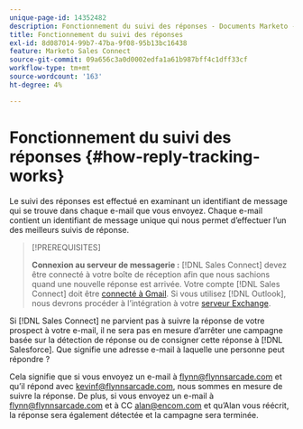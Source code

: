 ```yaml
---
unique-page-id: 14352482
description: Fonctionnement du suivi des réponses - Documents Marketo - Documentation du produit
title: Fonctionnement du suivi des réponses
exl-id: 8d087014-99b7-47ba-9f08-95b13bc16438
feature: Marketo Sales Connect
source-git-commit: 09a656c3a0d0002edfa1a61b987bff4c1dff33cf
workflow-type: tm+mt
source-wordcount: '163'
ht-degree: 4%

---
```


# Fonctionnement du suivi des réponses {#how-reply-tracking-works}

Le suivi des réponses est effectué en examinant un identifiant de message qui se trouve dans chaque e-mail que vous envoyez. Chaque e-mail contient un identifiant de message unique qui nous permet d’effectuer l’un des meilleurs suivis de réponse.

>[!PREREQUISITES]
>
>**Connexion au serveur de messagerie :** [!DNL Sales Connect] devez être connecté à votre boîte de réception afin que nous sachions quand une nouvelle réponse est arrivée. Votre compte [!DNL Sales Connect] doit être [connecté à Gmail](/help/marketo/product-docs/marketo-sales-connect/email-plugins/gmail/email-connection-for-gmail-users.md). Si vous utilisez [!DNL Outlook], nous devrons procéder à l’intégration à votre [serveur Exchange](https://toutapp.com/next#settings/exchange_settings).

Si [!DNL Sales Connect] ne parvient pas à suivre la réponse de votre prospect à votre e-mail, il ne sera pas en mesure d’arrêter une campagne basée sur la détection de réponse ou de consigner cette réponse à [!DNL Salesforce].  Que signifie une adresse e-mail à laquelle une personne peut répondre ?

Cela signifie que si vous envoyez un e-mail à <flynn@flynnsarcade.com> et qu’il répond avec <kevinf@flynnsarcade.com>, nous sommes en mesure de suivre la réponse. De plus, si vous envoyez un e-mail à <flynn@flynnsarcade.com> et à CC <alan@encom.com> et qu’Alan vous réécrit, la réponse sera également détectée et la campagne sera terminée.
